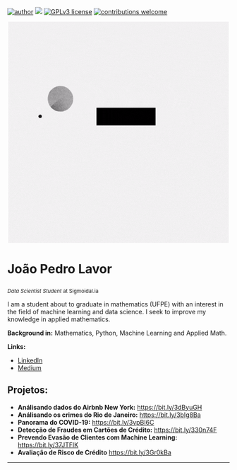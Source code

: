 [![author](https://img.shields.io/badge/author-jplavorr-black.svg)](https://www.linkedin.com/in/joão-pedro-lavor-65162312b/) [![](https://img.shields.io/badge/python-3.7+-blue.svg)](https://www.python.org/downloads/release/python-365/) [![GPLv3 license](https://img.shields.io/badge/License-GPLv3-blue.svg)](http://perso.crans.org/besson/LICENSE.html) [![contributions welcome](https://img.shields.io/badge/contributions-welcome-brightgreen.svg?style=flat)](https://github.com/jplavorr)

<p align="center">
  <img src= "Data Science.gif" >
</p>


# João Pedro Lavor
<sub>*Data Scientist Student* at Sigmoidal.ia</sub>

I am a student about to graduate in mathematics (UFPE) with an interest in the field of machine learning and data science. I seek to improve my knowledge in applied mathematics.


**Background in:** Mathematics, Python, Machine Learning and Applied Math.

**Links:**
* [LinkedIn](https://www.linkedin.com/in/joão-pedro-lavor-65162312b/)
* [Medium](https://jplavorr.medium.com/)


## Projetos:


* **Análisando dados do Airbnb New York:** https://bit.ly/3dByuGH
* **Análisando os crimes do Rio de Janeiro:** https://bit.ly/3bIg8Ba
* **Panorama do COVID-19:** https://bit.ly/3vpBI6C 
* **Detecção de Fraudes em Cartões de Crédito:** https://bit.ly/330n74F 
* **Prevendo Evasão de Clientes com Machine Learning:** https://bit.ly/37JTFlK
* **Avaliação de Risco de Crédito** https://bit.ly/3Gr0kBa

---
